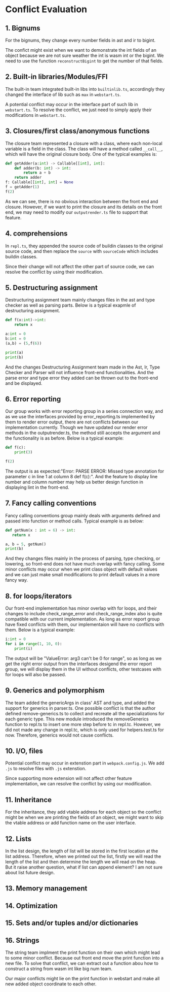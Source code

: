 # Conflict Evaluation

## 1. Bignums

For the bignums, they change every number fields in ast and ir to bigint. 

The confict might exist when we want to demonstrate the int fields of an object because we are not sure weather the int is wasm int or the bigint. We need to use the function `reconstructBigint` to get the number of that fields.

## 2. Built-in libraries/Modules/FFI

The built-in team integrated built-in libs into `builtinlib.ts`, accordingly they changed the interface of lib such as `max` in `webstart.ts`.

A potential conflict may occur in the interface part of such lib in `webstart.ts`. To resolve the conflict, we just need to simply apply their modifications in `webstart.ts`.

## 3. Closures/first class/anonymous functions

The closure team represented a closure with a class, where each non-local variable is a field in the class. The class will have a method called `__call__`,
which will have the original closure body. One of the typical examples is:

```python
def getAdder(a:int) -> Callable[[int], int]:
    def adder(b: int) -> int:
        return a + b
    return adder
f: Callable[[int], int] = None
f = getAdder(1)
f(2)
```

As we can see, there is no obvious interaction between the front end and closure. However, if we want to print the closure and its details on the front end, we may need to modify our `outputrender.ts` file to support that feature.

## 4. comprehensions

In `repl.ts`, they appended the source code of buildin classes to the original source code,
and then replace the `source` with `sourceCode` which includes buildin classes.

Since their change will not affect the other part of source code, we can resolve the conflict
by using their modification.

## 5. Destructuring assignment

Destructuring assignment team mainly changes files in the ast and type checker as well as parsing parts. Below is a typical exapmle of destructuring assignment.

```python
def f(x:int)->int:
    return x

a:int = 0
b:int = 0
(a,b) = (5,f(6))

print(a)
print(b)
```

And the changes Destructuring Assignment team made in the Ast, Ir, Type Checker and Parser will not influence front-end functionalities. And the parse error and type error they added can be thrown out to the front-end and be displayed.

## 6. Error reporting

Our group works with error reporting group in a series connection way, and as we use the interfaces provided by error_reporting.ts implemented by them to render error output, there are not conflicts between our implementation currently. Though we have updated our render error methods in the outputrender.ts, the method still accepts the argument and the functionality is as before. Below is a typical example:

```python
def f(c):
    print(3)

f(2)
```

The output is as expected:"Error: PARSE ERROR: Missed type annotation for parameter c in line 1 at column 8 def f(c):". And the feature to display line number and column number may help us better design function in displaying lint in the front-end.

## 7. Fancy calling conventions

Fancy calling conventions group mainly deals with arguments defined and passed into function or method calls. Typical example is as below:

```python
def getNum(x : int = 6) -> int:
   return x

a, b = 5, getNum()
print(b)
```

And they changes files mainly in the process of parsing, type checking, or lowering, so front-end does not have much overlap with fancy calling.
Some minor conflicts may occur when we print class object with default values and we can just make small modifications to print default values in a more fancy way.

## 8. for loops/iterators

Our front-end implementation has minor overlap with for loops, and their changes to include check_range_error and check_range_index also is quite compatible with our current implementation. As long as error report group have fixed conflicts with them, our implementaion will have no conflicts with them. Below is a typical example:

```python
i:int = 0
for i in range(1, 10, 0):
    print(i)
```

The output will be "ValueError: arg3 can't be 0 for range", so as long as we get the right error output from the interfaces desigend the error report group, we will display them in the UI without conflicts, other testcases with for loops will also be passed.

## 9. Generics and polymorphism

The team added the genericArgs in class' AST and type, and added the support for generics in parser.ts. One possible conflict is that the author defined remove-generics.ts to collect and recreate all the specializations for each generic type. This new module introduced the removeGenerics function to repl.ts to insert one more step before tc in repl.tc. However, we did not made any change in repl.tc, which is only used for helpers.test.ts for now. Therefore, generics would not cause conflicts.

## 10. I/O, files

Potential conflict may occur in extenstion part in `webpack.config.js`. We add `.js` to resolve
files with `.js` extenstion.

Since supporting more extension will not affect other feature implementation, we can resolve the
conflict by using our modification.

## 11. Inheritance

For the inheritance, they add vtable address for each object so the conflict might be when we are printing the fields of an object, we might want to skip the vtable address or add function name on the user interface.

## 12. Lists

In the list design, the length of list will be stored in the first location at the list address. Therefore, when we printed out the list, firstly we will read the length of the list and then determine the length we will read on the heap. But it raise another question, what if list can append element? I am not sure about list future design.  

## 13. Memory management



## 14. Optimization



## 15. Sets and/or tuples and/or dictionaries



## 16. Strings

The string team implment the print function on their own which might lead to some minor conflict. Because out front end move the print function into a new file. To solve that conflict, we can extract out a function abou how to construct a string from wasm int like big num team.

Our major conflicts might lie on the print function in webstart and make all new added object coordinate to each other.
